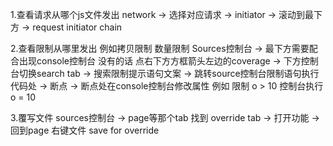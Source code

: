 1.查看请求从哪个js文件发出
network -> 选择对应请求 -> initiator -> 滚动到最下方 -> request initiator chain

2.查看限制从哪里发出  例如拷贝限制 数量限制
Sources控制台 -> 最下方需要配合出现console控制台 没有的话 点右下方方框箭头左边的coverage -> 下方控制台切换search tab -> 搜索限制提示语句文案 -> 跳转source控制台限制语句执行代码处 -> 断点 -> 断点处在console控制台修改属性 例如 限制 o > 10  控制台执行 o = 10 


3.覆写文件
sources控制台 -> page等那个tab 找到 override tab -> 打开功能 -> 回到page 右键文件 save for override